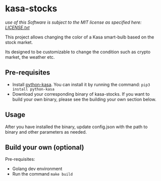 # kasa-stocks
_use of this Software is subject to the MIT license as specified here: [LICENSE.txt](./LICENSE.txt)_

This project allows changing the color of a Kasa smart-bulb based on the stock market. 

Its designed to be customizable to change the condition such as crypto market, the weather etc.

## Pre-requisites

- Install [python-kasa](https://github.com/python-kasa/python-kasa). You can install it by running the command: `pip3 install python-kasa`
- Download your corresponding binary of kasa-stocks. If you want to build your own binary, please see the building your own section below. 

## Usage

After you have installed the binary, update config.json with the path to binary and other parameters as needed.

## Build your own (optional)

Pre-requisites:
- Golang dev environment
- Run the command `make build`